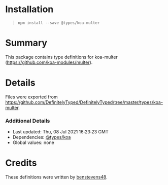 # Installation
> `npm install --save @types/koa-multer`

# Summary
This package contains type definitions for koa-multer (https://github.com/koa-modules/multer).

# Details
Files were exported from https://github.com/DefinitelyTyped/DefinitelyTyped/tree/master/types/koa-multer.

### Additional Details
 * Last updated: Thu, 08 Jul 2021 16:23:23 GMT
 * Dependencies: [@types/koa](https://npmjs.com/package/@types/koa)
 * Global values: none

# Credits
These definitions were written by [benstevens48](https://github.com/benstevens48).
